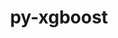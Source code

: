 ---
title: "py-xgboost"
layout: cache
categories: [package, develop-2025-01-26]
meta: {"versions": ["2.1.1"], "compilers": ["gcc@=13.2.0"], "oss": ["ubuntu24.04"], "platforms": ["linux"], "targets": ["aarch64", "x86_64_v3"], "stacks": ["ml-linux-aarch64-cpu", "ml-linux-x86_64-cpu", "root"], "num_specs": 2, "num_specs_by_stack": {"ml-linux-aarch64-cpu": 1, "root": 2, "ml-linux-x86_64-cpu": 1}}
spec_details: [{"hash": "g3reptzfhdxzxcjhqqccyuovarznfc32", "compiler": "gcc@=13.2.0", "versions": ["2.1.1"], "os": "ubuntu24.04", "platform": "linux", "target": "aarch64", "variants": ["build_system=python_pip", "~dask", "~pandas", "patches=118db5a", "~plotting", "~scikit-learn"], "stacks": ["ml-linux-aarch64-cpu", "root"], "size": "-", "tarball": "https://binaries.spack.io/develop-2025-01-26/build_cache/linux-ubuntu24.04-aarch64/gcc-13.2.0/py-xgboost-2.1.1/linux-ubuntu24.04-aarch64-gcc-13.2.0-py-xgboost-2.1.1-g3reptzfhdxzxcjhqqccyuovarznfc32.spack"}, {"hash": "cr4on6iq2ddxqok2daj22w5n4bsjyyn7", "compiler": "gcc@=13.2.0", "versions": ["2.1.1"], "os": "ubuntu24.04", "platform": "linux", "target": "x86_64_v3", "variants": ["build_system=python_pip", "~dask", "~pandas", "patches=118db5a", "~plotting", "~scikit-learn"], "stacks": ["root", "ml-linux-x86_64-cpu"], "size": "-", "tarball": "https://binaries.spack.io/develop-2025-01-26/build_cache/linux-ubuntu24.04-x86_64_v3/gcc-13.2.0/py-xgboost-2.1.1/linux-ubuntu24.04-x86_64_v3-gcc-13.2.0-py-xgboost-2.1.1-cr4on6iq2ddxqok2daj22w5n4bsjyyn7.spack"}]
---